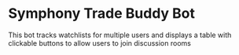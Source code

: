 # Symphony Trade Buddy Bot

This bot tracks watchlists for multiple users and displays a table with clickable buttons to allow users to join discussion rooms
